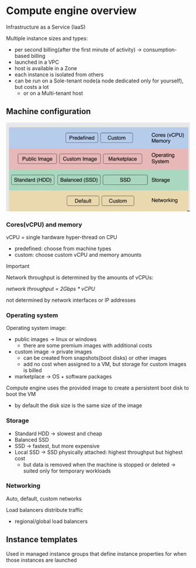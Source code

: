 # Compute engine overview

Infrastructure as a Service (IaaS)

Multiple instance sizes and types:

- per second billing(after the first minute of activity) -> consumption-based billing
- launched in a VPC
- host is available in a Zone
- each instance is isolated from others
- can be run on a Sole-tenant node(a node dedicated only for yourself), but costs a lot
  - or on a Multi-tenant host

## Machine configuration

![Configurations](ch6.2-compute-engine-overview.machine-configuration.png)

### Cores(vCPU) and memory

vCPU = single hardware hyper-thread on CPU

- predefined: choose from machine types
- custom: choose custom vCPU and memory amounts

> [!IMPORTANT]
> Network throughput is determined by the amounts of vCPUs:
> 
> *network throughput = 2Gbps * vCPU*
> 
> not determined by network interfaces or IP addresses

### Operating system

Operating system image:

- public images -> linux or windows
  - there are some premium images with additional costs
- custom image -> private images
  - can be created from snapshots(boot disks) or other images
  - add no cost when assigned to a VM, but storage for custom images is billed
- marketplace -> OS + software packages

Compute engine uses the provided image to create a persistent boot disk to boot the VM

- by default the disk size is the same size of the image

### Storage

- Standard HDD -> slowest and cheap
- Balanced SSD
- SSD -> fastest, but more expensive
- Local SSD -> SSD physically attached: highest throughput but highest cost
  - but data is removed when the machine is stopped or deleted -> suited only for temporary workloads

### Networking

Auto, default, custom networks

Load balancers distribute traffic

- regional/global load balancers

## Instance templates

Used in managed instance groups that define instance properties for when those instances are launched

